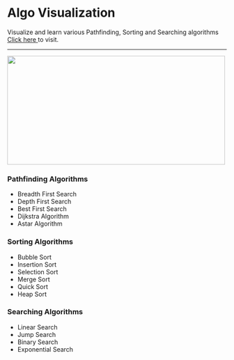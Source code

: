 # Algo Visualization

Visualize and learn various Pathfinding, Sorting and Searching algorithms <a href = "https://algo-visualization.000webhostapp.com/templates/index.php"> Click here </a> to visit.

<hr>

<img src = "./images/Final_Gifs/pathfinding.gif" width="500px" height="250px">

### Pathfinding Algorithms

* Breadth First Search
* Depth First Search
* Best First Search
* Dijkstra Algorithm
* Astar Algorithm

### Sorting Algorithms

* Bubble Sort
* Insertion Sort
* Selection Sort
* Merge Sort
* Quick Sort
* Heap Sort

### Searching Algorithms

* Linear Search
* Jump Search
* Binary Search
* Exponential Search

